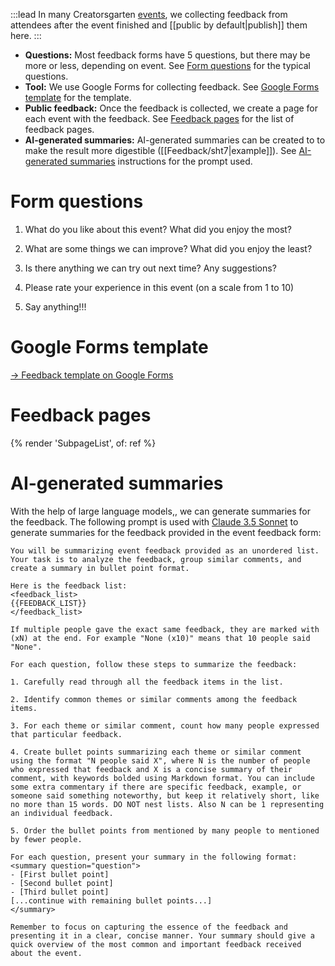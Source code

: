 :::lead
In many Creatorsgarten [events](/events), we collecting feedback from attendees after the event finished and [[public by default|publish]] them here.
:::

- **Questions:** Most feedback forms have 5 questions, but there may be more or less, depending on event. See [Form questions](#form-questions) for the typical questions.
- **Tool:** We use Google Forms for collecting feedback. See [Google Forms template](#google-forms-template) for the template.
- **Public feedback:** Once the feedback is collected, we create a page for each event with the feedback. See [Feedback pages](#feedback-pages) for the list of feedback pages.
- **AI-generated summaries:** AI-generated summaries can be created to to make the result more digestible ([[Feedback/sht7|example]]). See [AI-generated summaries](#ai-generated-summaries) instructions for the prompt used.

# Form questions

1. What do you like about this event? What did you enjoy the most?

2. What are some things we can improve? What did you enjoy the least?

3. Is there anything we can try out next time? Any suggestions?

4. Please rate your experience in this event (on a scale from 1 to 10)

5. Say anything!!!

# Google Forms template

[&rarr; Feedback template on Google Forms](https://docs.google.com/forms/d/e/1FAIpQLScKIdMybaZNWKYhO5nOxzBgM-YzPagF27qlTJarVe3yvHXKEg/viewform?usp=sf_link)

# Feedback pages

{% render 'SubpageList', of: ref %}

# AI-generated summaries

With the help of large language models,, we can generate summaries for the feedback. The following prompt is used with [Claude 3.5 Sonnet](https://www.anthropic.com/news/claude-3-5-sonnet) to generate summaries for the feedback provided in the event feedback form:

```
You will be summarizing event feedback provided as an unordered list. Your task is to analyze the feedback, group similar comments, and create a summary in bullet point format.

Here is the feedback list:
<feedback_list>
{{FEEDBACK_LIST}}
</feedback_list>

If multiple people gave the exact same feedback, they are marked with (xN) at the end. For example "None (x10)" means that 10 people said "None".

For each question, follow these steps to summarize the feedback:

1. Carefully read through all the feedback items in the list.

2. Identify common themes or similar comments among the feedback items.

3. For each theme or similar comment, count how many people expressed that particular feedback.

4. Create bullet points summarizing each theme or similar comment using the format "N people said X", where N is the number of people who expressed that feedback and X is a concise summary of their comment, with keywords bolded using Markdown format. You can include some extra commentary if there are specific feedback, example, or someone said something noteworthy, but keep it relatively short, like no more than 15 words. DO NOT nest lists. Also N can be 1 representing an individual feedback.

5. Order the bullet points from mentioned by many people to mentioned by fewer people.

For each question, present your summary in the following format:
<summary question="question">
- [First bullet point]
- [Second bullet point]
- [Third bullet point]
[...continue with remaining bullet points...]
</summary>

Remember to focus on capturing the essence of the feedback and presenting it in a clear, concise manner. Your summary should give a quick overview of the most common and important feedback received about the event.
```
